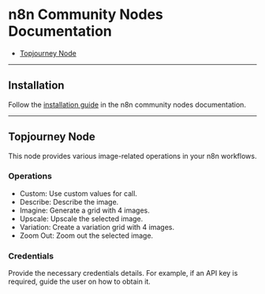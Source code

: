 # n8n Community Nodes Documentation

- [Topjourney Node](#topjourney-node)

---

## Installation

Follow the [installation guide](https://docs.n8n.io/integrations/community-nodes/installation/) in the n8n community nodes documentation.

---

## Topjourney Node

This node provides various image-related operations in your n8n workflows.

### Operations

- Custom: Use custom values for call.
- Describe: Describe the image.
- Imagine: Generate a grid with 4 images.
- Upscale: Upscale the selected image.
- Variation: Create a variation grid with 4 images.
- Zoom Out: Zoom out the selected image.

### Credentials

Provide the necessary credentials details. For example, if an API key is required, guide the user on how to obtain it.

